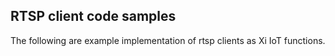 ## RTSP client code samples
The following are example implementation of rtsp clients as Xi IoT functions.